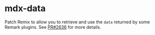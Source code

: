 # mdx-data

Patch Remix to allow you to retrieve and use the `data` returned by some Remark plugins.
See [PR#2636](https://github.com/remix-run/remix/pull/2636) for more details.
